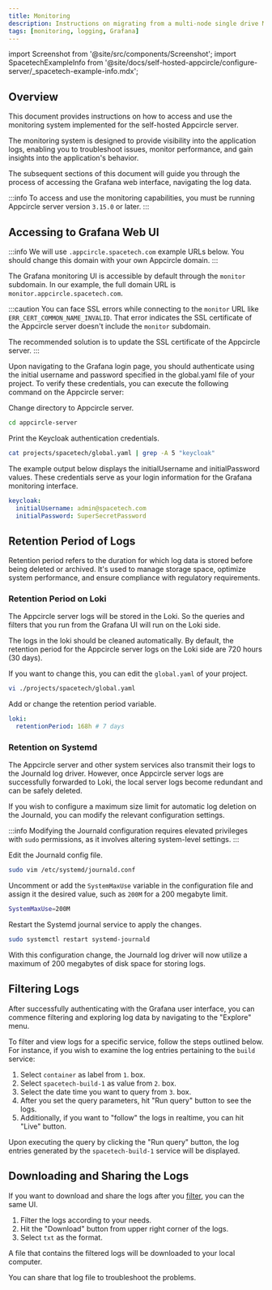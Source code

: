 ```yaml
---
title: Monitoring
description: Instructions on migrating from a multi-node single drive MinIO configuration to a single-node single drive MinIO configuration
tags: [monitoring, logging, Grafana]
---
```


import Screenshot from '@site/src/components/Screenshot';
import SpacetechExampleInfo from '@site/docs/self-hosted-appcircle/configure-server/\_spacetech-example-info.mdx';

## Overview

This document provides instructions on how to access and use the monitoring system implemented for the self-hosted Appcircle server.

The monitoring system is designed to provide visibility into the application logs, enabling you to troubleshoot issues, monitor performance, and gain insights into the application's behavior.

The subsequent sections of this document will guide you through the process of accessing the Grafana web interface, navigating the log data.

:::info
To access and use the monitoring capabilities, you must be running Appcircle server version `3.15.0` or later.
:::

## Accessing to Grafana Web UI

<SpacetechExampleInfo />

:::info
We will use `.appcircle.spacetech.com` example URLs below. You should change this domain with your own Appcircle domain.
:::

The Grafana monitoring UI is accessible by default through the `monitor` subdomain. In our example, the full domain URL is `monitor.appcircle.spacetech.com`.

:::caution
You can face SSL errors while connecting to the `monitor` URL like `ERR_CERT_COMMON_NAME_INVALID`. That error indicates the SSL certificate of the Appcircle server doesn't include the `monitor` subdomain.

The recommended solution is to update the SSL certificate of the Appcircle server.
:::

Upon navigating to the Grafana login page, you should authenticate using the initial username and password specified in the global.yaml file of your project. To verify these credentials, you can execute the following command on the Appcircle server:

Change directory to Appcircle server.

```bash
cd appcircle-server
```

Print the Keycloak authentication credentials.

```bash
cat projects/spacetech/global.yaml | grep -A 5 "keycloak"
```

The example output below displays the initialUsername and initialPassword values. These credentials serve as your login information for the Grafana monitoring interface.

```yaml
keycloak:
  initialUsername: admin@spacetech.com
  initialPassword: SuperSecretPassword
```

## Retention Period of Logs

Retention period refers to the duration for which log data is stored before being deleted or archived. It's used to manage storage space, optimize system performance, and ensure compliance with regulatory requirements.

### Retention Period on Loki

The Appcircle server logs will be stored in the Loki. So the queries and filters that you run from the Grafana UI will run on the Loki side.

The logs in the loki should be cleaned automatically. By default, the retention period for the Appcircle server logs on the Loki side are 720 hours (30 days).

If you want to change this, you can edit the `global.yaml` of your project.

```bash
vi ./projects/spacetech/global.yaml
```

Add or change the retention period variable.

```yaml
loki:
  retentionPeriod: 168h # 7 days
```

### Retention on Systemd

The Appcircle server and other system services also transmit their logs to the Journald log driver. However, once Appcircle server logs are successfully forwarded to Loki, the local server logs become redundant and can be safely deleted.

If you wish to configure a maximum size limit for automatic log deletion on the Journald, you can modify the relevant configuration settings.

:::info
Modifying the Journald configuration requires elevated privileges with `sudo` permissions, as it involves altering system-level settings.
:::

Edit the Journald config file.

```bash
sudo vim /etc/systemd/journald.conf
```

Uncomment or add the `SystemMaxUse` variable in the configuration file and assign it the desired value, such as `200M` for a 200 megabyte limit.

```bash
SystemMaxUse=200M
```

Restart the Systemd journal service to apply the changes.

```bash
sudo systemctl restart systemd-journald
```

With this configuration change, the Journald log driver will now utilize a maximum of 200 megabytes of disk space for storing logs.

## Filtering Logs

After successfully authenticating with the Grafana user interface, you can commence filtering and exploring log data by navigating to the "Explore" menu.

<Screenshot url='https://cdn.appcircle.io/docs/assets/be-2111-1-explore.png' />

To filter and view logs for a specific service, follow the steps outlined below. For instance, if you wish to examine the log entries pertaining to the `build` service:

1. Select `container` as label from `1`. box.
2. Select `spacetech-build-1` as value from `2`. box.
3. Select the date time you want to query from `3`. box.
4. After you set the query parameters, hit "Run query" button to see the logs.
5. Additionally, if you want to "follow" the logs in realtime, you can hit "Live" button.

<Screenshot url='https://cdn.appcircle.io/docs/assets/be-2111-2-filter-logs.png' />

Upon executing the query by clicking the "Run query" button, the log entries generated by the `spacetech-build-1` service will be displayed.

<Screenshot url='https://cdn.appcircle.io/docs/assets/be-2111-3-view-logs.png' />

## Downloading and Sharing the Logs

If you want to download and share the logs after you [filter](#filtering-logs), you can the same UI.

1. Filter the logs according to your needs.
2. Hit the "Download" button from upper right corner of the logs.
3. Select `txt` as the format.

<Screenshot url='https://cdn.appcircle.io/docs/assets/be-2111-4-download-logs.png' />

A file that contains the filtered logs will be downloaded to your local computer.

You can share that log file to troubleshoot the problems.
